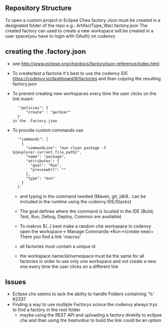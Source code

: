 ## Repository Structure
To open a custom project in Eclipse Chea factory Json must be created in a designated folder of the repo
 e.g.: ArtifactType_War/.factory.json
The created factory can used to create a new workspace will be created in a user space(you have to login with OAuth) on codenvy


## creating the .factory.json
* see http://www.eclipse.org/che/docs/factory/json-reference/index.html
* To create/test a factorie it's best to use the codenvy IDE https://codenvy.io/dashboard/#/factories and than copying the resulting factory.json 
* To prevent creating new workspaces every time the user clicks on the link insert:
		
		'"policies": {
			"create" : "perUser"
		}'
	  in the .factory.json
* To provide custom commands use 
		
		'"commands": [
		  {
			"commandLine": "mvn clean package -f ${explorer.current.file.path}",
			"name": "package",
			"attributes": {
			  "goal": "Run",
			  "previewUrl": ""
			},
			"type": "mvn"
		  }
		]'
	* and typing in the command needed (Maven, git, jdk8.. can be included in the runtime using the codenvy IDE/Stacks)
	* The goal defines where the command is located in the IDE (Build, Test, Run, Debug, Deploy, Common are available)
	* To makros ${..} best make a random che workspace in codenvy open the workspace-> Manage Commands->Run->(create new)+
		There you find a link 'macros' 
	  
	* all factories must contain a unique id
	* the workspace name/id/namespace must be the same for all factories in order 
	to use only one workspace and not create a new one every time the user clicks on a different link 

## Issues
* Eclipse che seems to lack the ability to handle Folders containing '%' #2337
* Finding a way to use multiple Factorys scince the codenvy always trys to find a factory in the root folder
	* maybe using the REST API and uploading a factory direktly to eclipse che and than using the *hashvalue* to build the link could be an option
